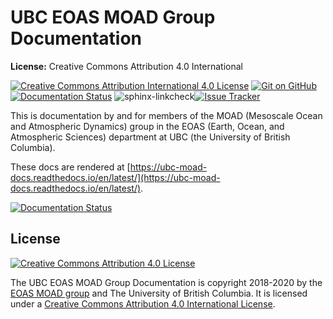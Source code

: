 UBC EOAS MOAD Group Documentation
=================================

**License:** Creative Commons Attribution 4.0 International

[![Creative Commons Attribution International 4.0 License](https://img.shields.io/badge/license-CC--BY-lightgrey.svg)](https://creativecommons.org/licenses/by/4.0/)
[![Git on GitHub](https://img.shields.io/badge/version%20control-git-blue.svg?logo=github)](https://github.com/UBC-MOAD/docs)
[![Documentation Status](https://readthedocs.org/projects/ubc-moad-docs/badge/?version=latest)](https://ubc-moad-docs.readthedocs.io/en/latest/)
![sphinx-linkcheck](https://github.com/UBC-MOAD/docs/workflows/sphinx-linkcheck/badge.svg)[![Issue Tracker](https://img.shields.io/github/issues/UBC-MOAD/docs?logo=github)](https://github.com/UBC-MOAD/docs/issues)

This is documentation by and for members of the MOAD (Mesoscale Ocean and Atmospheric Dynamics) group in the EOAS (Earth, Ocean, and Atmospheric Sciences) department at UBC (the University of British Columbia).

These docs are rendered at [https://ubc-moad-docs.readthedocs.io/en/latest/](https://ubc-moad-docs.readthedocs.io/en/latest/).

[![Documentation Status](https://readthedocs.org/projects/ubc-moad-docs/badge/?version=latest)](https://ubc-moad-docs.readthedocs.io/en/latest/)


License
-------

[![Creative Commons Attribution 4.0 License](https://i.creativecommons.org/l/by/4.0/88x31.png)](https://creativecommons.org/licenses/by/4.0/)

The UBC EOAS MOAD Group Documentation is copyright 2018-2020 by the [EOAS MOAD group](https://bitbucket.org/UBC_MOAD/docs/src/tip/CONTRIBUTORS.rst) and The University of British Columbia.
It is licensed under a [Creative Commons Attribution 4.0 International License](https://creativecommons.org/licenses/by/4.0/).
